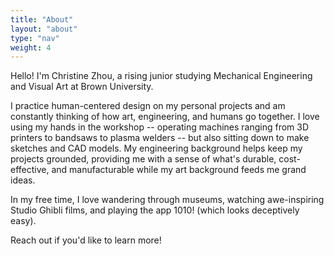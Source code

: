 ```yaml
---
title: "About"
layout: "about"
type: "nav"
weight: 4
---
```


Hello! I'm Christine Zhou, a rising junior studying Mechanical Engineering and Visual Art at Brown University.

I practice human-centered design on my personal projects and am constantly thinking of how art, engineering, and humans go together. I love using my hands in the workshop -- operating machines ranging from 3D printers to bandsaws to plasma welders -- but also sitting down to make sketches and CAD models. My engineering background helps keep my projects grounded, providing me with a sense of what's durable, cost-effective, and manufacturable while my art background feeds me grand ideas.

In my free time, I love wandering through museums, watching awe-inspiring Studio Ghibli films, and playing the app 1010! (which looks deceptively easy).

Reach out if you'd like to learn more!
